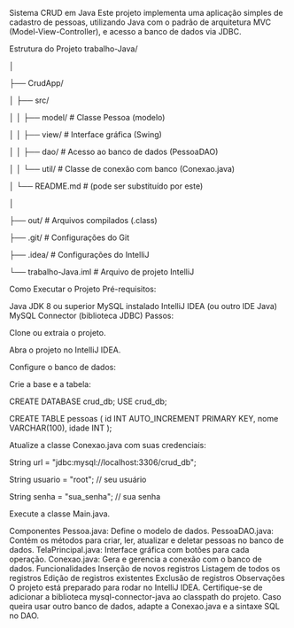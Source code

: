 Sistema CRUD em Java
Este projeto implementa uma aplicação simples de cadastro de pessoas, utilizando Java com o padrão de arquitetura MVC (Model-View-Controller), e acesso a banco de dados via JDBC.

Estrutura do Projeto
trabalho-Java/

│

├── CrudApp/

│ ├── src/

│ │ ├── model/ # Classe Pessoa (modelo)

│ │ ├── view/ # Interface gráfica (Swing)

│ │ ├── dao/ # Acesso ao banco de dados (PessoaDAO)

│ │ └── util/ # Classe de conexão com banco (Conexao.java)

│ └── README.md # (pode ser substituído por este)

│

├── out/ # Arquivos compilados (.class)

├── .git/ # Configurações do Git

├── .idea/ # Configurações do IntelliJ

└── trabalho-Java.iml # Arquivo de projeto IntelliJ

Como Executar o Projeto
Pré-requisitos:

Java JDK 8 ou superior
MySQL instalado
IntelliJ IDEA (ou outro IDE Java)
MySQL Connector (biblioteca JDBC)
Passos:

Clone ou extraia o projeto.

Abra o projeto no IntelliJ IDEA.

Configure o banco de dados:

Crie a base e a tabela:

CREATE DATABASE crud_db; USE crud_db;

CREATE TABLE pessoas ( id INT AUTO_INCREMENT PRIMARY KEY, nome VARCHAR(100), idade INT );

Atualize a classe Conexao.java com suas credenciais:

String url = "jdbc:mysql://localhost:3306/crud_db";

String usuario = "root"; // seu usuário

String senha = "sua_senha"; // sua senha

Execute a classe Main.java.

Componentes
Pessoa.java: Define o modelo de dados.
PessoaDAO.java: Contém os métodos para criar, ler, atualizar e deletar pessoas no banco de dados.
TelaPrincipal.java: Interface gráfica com botões para cada operação.
Conexao.java: Gera e gerencia a conexão com o banco de dados.
Funcionalidades
Inserção de novos registros
Listagem de todos os registros
Edição de registros existentes
Exclusão de registros
Observações
O projeto está preparado para rodar no IntelliJ IDEA.
Certifique-se de adicionar a biblioteca mysql-connector-java ao classpath do projeto.
Caso queira usar outro banco de dados, adapte a Conexao.java e a sintaxe SQL no DAO.
